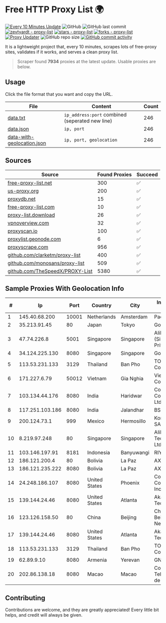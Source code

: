 
# Free HTTP Proxy List 🌍

[![Every 10 Minutes Update](https://github.com/mertguvencli/http-proxy-list/actions/workflows/main.yml/badge.svg?branch=main)](https://github.com/mertguvencli/http-proxy-list/actions/workflows/main.yml)
![GitHub](https://img.shields.io/github/license/mertguvencli/http-proxy-list)
![GitHub last commit](https://img.shields.io/github/last-commit/mertguvencli/http-proxy-list)
[![zevtyardt - proxy-list](https://img.shields.io/static/v1?label=zevtyardt&message=proxy-list&color=blue&logo=github)](https://github.com/zevtyardt/proxy-list "Go to GitHub repo")
[![stars - proxy-list](https://img.shields.io/github/stars/zevtyardt/proxy-list?style=social)](https://github.com/zevtyardt/proxy-list)
[![forks - proxy-list](https://img.shields.io/github/forks/zevtyardt/proxy-list?style=social)](https://github.com/zevtyardt/proxy-list)
[![Proxy Updater](https://github.com/zevtyardt/proxy-list/workflows/Proxy%20Updater/badge.svg)](https://github.com/zevtyardt/proxy-list/actions?query=workflow:"Proxy+Updater")
![GitHub repo size](https://img.shields.io/github/repo-size/zevtyardt/proxy-list)
[![GitHub commit activity](https://img.shields.io/github/commit-activity/m/zevtyardt/proxy-list?logo=commits)](https://github.com/zevtyardt/proxy-list/commits/main)

It is a lightweight project that, every 10 minutes, scrapes lots of free-proxy sites, validates if it works, and serves a clean proxy list.

> Scraper found **7934** proxies at the latest update. Usable proxies are below.

## Usage

Click the file format that you want and copy the URL.

|File|Content|Count|
|----|-------|-----|
|[data.txt](https://raw.githubusercontent.com/mertguvencli/http-proxy-list/main/proxy-list/data.txt)|`ip_address:port` combined (seperated new line)|246|
|[data.json](https://raw.githubusercontent.com/mertguvencli/http-proxy-list/main/proxy-list/data.json)|`ip, port`|246|
|[data-with-geolocation.json](https://raw.githubusercontent.com/mertguvencli/http-proxy-list/main/proxy-list/data-with-geolocation.json)|`ip, port, geolocation`|246|

## Sources

|Source|Found Proxies|Succeed|
|------|-------------|-------|
|[free-proxy-list.net](https://free-proxy-list.net)|300|✅|
|[us-proxy.org](https://www.us-proxy.org)|200|✅|
|[proxydb.net](http://proxydb.net)|15|✅|
|[free-proxy-list.com](https://free-proxy-list.com/?page=&port=&type%5B%5D=http&type%5B%5D=https&up_time=0&search=Search)|10|✅|
|[proxy-list.download](https://www.proxy-list.download/HTTP)|26|✅|
|[vpnoverview.com](https://vpnoverview.com/privacy/anonymous-browsing/free-proxy-servers)|32|✅|
|[proxyscan.io](https://www.proxyscan.io)|100|✅|
|[proxylist.geonode.com](https://proxylist.geonode.com/api/proxy-list?limit=300&page=1&sort_by=lastChecked&sort_type=desc&protocols=http,https)|6|✅|
|[proxyscrape.com](https://api.proxyscrape.com/v2/?request=displayproxies&protocol=http&timeout=10000&country=all&ssl=all&anonymity=all)|956|✅|
|[github.com/clarketm/proxy-list](https://raw.githubusercontent.com/clarketm/proxy-list/master/proxy-list-raw.txt)|400|✅|
|[github.com/monosans/proxy-list](https://raw.githubusercontent.com/monosans/proxy-list/main/proxies/http.txt)|509|✅|
|[github.com/TheSpeedX/PROXY-List](https://raw.githubusercontent.com/TheSpeedX/PROXY-List/master/http.txt)|5380|✅|


## Sample Proxies With Geolocation Info

|#|Ip|Port|Country|City|Internet Service Provider|
|-|--|----|-------|----|-------------------------|
|1|145.40.68.200|10001|Netherlands|Amsterdam|Packet Host, Inc.|
|2|35.213.91.45|80|Japan|Tokyo|Google LLC|
|3|47.74.226.8|5001|Singapore|Singapore|Alibaba Cloud (Singapore) Private Limited|
|4|34.124.225.130|8080|Singapore|Singapore|Google LLC|
|5|113.53.231.133|3129|Thailand|Ban Pho|TOT Public Company Limited|
|6|171.227.6.79|50012|Vietnam|Gia Nghia|Viettel Corporation|
|7|103.134.44.176|8080|India|Haridwar|Countrylink Communiction Pvt Ltd|
|8|117.251.103.186|8080|India|Jalandhar|BSNL Internet|
|9|200.124.73.1|999|Mexico|Hermosillo|Konecta Sonora SA de CV|
|10|8.219.97.248|80|Singapore|Singapore|Alibaba (US) Technology Co., Ltd.|
|11|103.146.197.91|8181|Indonesia|Banyuwangi|RIYADNETWORK|
|12|186.121.200.4|80|Bolivia|La Paz|AXS Bolivia S. A.|
|13|186.121.235.222|8080|Bolivia|La Paz|AXS Bolivia S. A.|
|14|24.248.186.107|8080|United States|Phoenix|Cox Communications Inc.|
|15|139.144.24.46|8080|United States|Atlanta|Akamai Technologies, Inc.|
|16|123.126.158.50|80|China|Beijing|China Unicom Beijing Province Network|
|17|139.144.24.46|8080|United States|Atlanta|Akamai Technologies, Inc.|
|18|113.53.231.133|3129|Thailand|Ban Pho|TOT Public Company Limited|
|19|62.89.9.10|8080|Armenia|Yerevan|GNC-Alfa CJSC|
|20|202.86.138.18|8080|Macao|Macao|Companhia de Telecomunicacoes de Macau|



## Contributing

Contributions are welcome, and they are greatly appreciated! Every
little bit helps, and credit will always be given.

